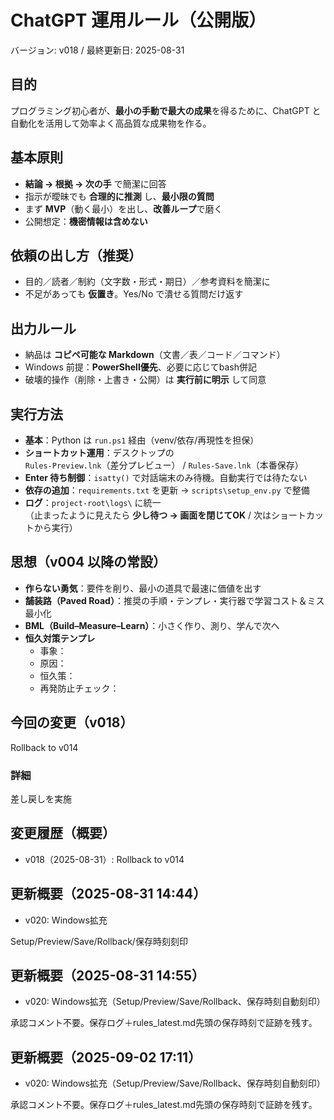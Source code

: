 <!-- 保存時刻: 2025-09-02 17:11:59 -->
# ChatGPT 運用ルール（公開版）
バージョン: v018 / 最終更新日: 2025-08-31

## 目的
プログラミング初心者が、**最小の手動で最大の成果**を得るために、ChatGPT と自動化を活用して効率よく高品質な成果物を作る。

## 基本原則
- **結論 → 根拠 → 次の手** で簡潔に回答
- 指示が曖昧でも **合理的に推測** し、**最小限の質問**
- まず **MVP**（動く最小）を出し、**改善ループ**で磨く
- 公開想定：**機密情報は含めない**

## 依頼の出し方（推奨）
- 目的／読者／制約（文字数・形式・期日）／参考資料を簡潔に
- 不足があっても **仮置き**。Yes/No で潰せる質問だけ返す

## 出力ルール
- 納品は **コピペ可能な Markdown**（文書／表／コード／コマンド）
- Windows 前提：**PowerShell優先**、必要に応じてbash併記
- 破壊的操作（削除・上書き・公開）は **実行前に明示** して同意

## 実行方法
- **基本**：Python は `run.ps1` 経由（venv/依存/再現性を担保）
- **ショートカット運用**：デスクトップの  
  `Rules-Preview.lnk`（差分プレビュー） / `Rules-Save.lnk`（本番保存）
- **Enter 待ち制御**：`isatty()` で対話端末のみ待機。自動実行では待たない
- **依存の追加**：`requirements.txt` を更新 → `scripts\setup_env.py` で整備
- **ログ**：`project-root\logs\` に統一  
  （止まったように見えたら **少し待つ → 画面を閉じてOK** / 次はショートカットから実行）

## 思想（v004 以降の常設）
- **作らない勇気**：要件を削り、最小の道具で最速に価値を出す
- **舗装路（Paved Road）**：推奨の手順・テンプレ・実行器で学習コスト＆ミス最小化
- **BML（Build–Measure–Learn）**：小さく作り、測り、学んで次へ
- **恒久対策テンプレ**
  - 事象：
  - 原因：
  - 恒久策：
  - 再発防止チェック：

## 今回の変更（v018）
Rollback to v014

### 詳細
差し戻しを実施

## 変更履歴（概要）
- v018（2025-08-31）: Rollback to v014

## 更新概要（2025-08-31 14:44）
- v020: Windows拡充

Setup/Preview/Save/Rollback/保存時刻刻印

## 更新概要（2025-08-31 14:55）
- v020: Windows拡充（Setup/Preview/Save/Rollback、保存時刻自動刻印）

承認コメント不要。保存ログ＋rules_latest.md先頭の保存時刻で証跡を残す。

## 更新概要（2025-09-02 17:11）
- v020: Windows拡充（Setup/Preview/Save/Rollback、保存時刻自動刻印）

承認コメント不要。保存ログ＋rules_latest.md先頭の保存時刻で証跡を残す。
